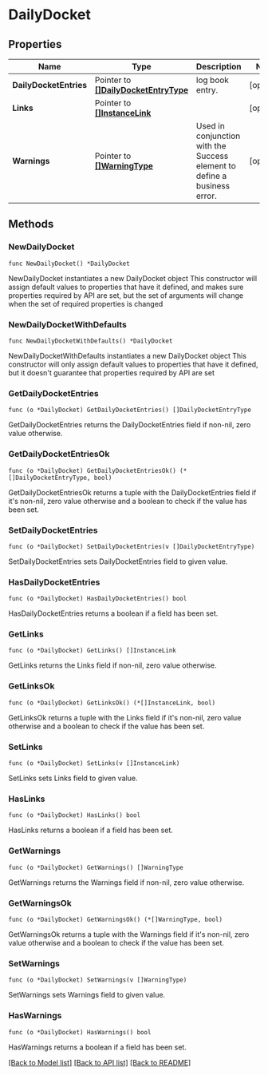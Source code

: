 # DailyDocket

## Properties

Name | Type | Description | Notes
------------ | ------------- | ------------- | -------------
**DailyDocketEntries** | Pointer to [**[]DailyDocketEntryType**](DailyDocketEntryType.md) | log book entry. | [optional] 
**Links** | Pointer to [**[]InstanceLink**](InstanceLink.md) |  | [optional] 
**Warnings** | Pointer to [**[]WarningType**](WarningType.md) | Used in conjunction with the Success element to define a business error. | [optional] 

## Methods

### NewDailyDocket

`func NewDailyDocket() *DailyDocket`

NewDailyDocket instantiates a new DailyDocket object
This constructor will assign default values to properties that have it defined,
and makes sure properties required by API are set, but the set of arguments
will change when the set of required properties is changed

### NewDailyDocketWithDefaults

`func NewDailyDocketWithDefaults() *DailyDocket`

NewDailyDocketWithDefaults instantiates a new DailyDocket object
This constructor will only assign default values to properties that have it defined,
but it doesn't guarantee that properties required by API are set

### GetDailyDocketEntries

`func (o *DailyDocket) GetDailyDocketEntries() []DailyDocketEntryType`

GetDailyDocketEntries returns the DailyDocketEntries field if non-nil, zero value otherwise.

### GetDailyDocketEntriesOk

`func (o *DailyDocket) GetDailyDocketEntriesOk() (*[]DailyDocketEntryType, bool)`

GetDailyDocketEntriesOk returns a tuple with the DailyDocketEntries field if it's non-nil, zero value otherwise
and a boolean to check if the value has been set.

### SetDailyDocketEntries

`func (o *DailyDocket) SetDailyDocketEntries(v []DailyDocketEntryType)`

SetDailyDocketEntries sets DailyDocketEntries field to given value.

### HasDailyDocketEntries

`func (o *DailyDocket) HasDailyDocketEntries() bool`

HasDailyDocketEntries returns a boolean if a field has been set.

### GetLinks

`func (o *DailyDocket) GetLinks() []InstanceLink`

GetLinks returns the Links field if non-nil, zero value otherwise.

### GetLinksOk

`func (o *DailyDocket) GetLinksOk() (*[]InstanceLink, bool)`

GetLinksOk returns a tuple with the Links field if it's non-nil, zero value otherwise
and a boolean to check if the value has been set.

### SetLinks

`func (o *DailyDocket) SetLinks(v []InstanceLink)`

SetLinks sets Links field to given value.

### HasLinks

`func (o *DailyDocket) HasLinks() bool`

HasLinks returns a boolean if a field has been set.

### GetWarnings

`func (o *DailyDocket) GetWarnings() []WarningType`

GetWarnings returns the Warnings field if non-nil, zero value otherwise.

### GetWarningsOk

`func (o *DailyDocket) GetWarningsOk() (*[]WarningType, bool)`

GetWarningsOk returns a tuple with the Warnings field if it's non-nil, zero value otherwise
and a boolean to check if the value has been set.

### SetWarnings

`func (o *DailyDocket) SetWarnings(v []WarningType)`

SetWarnings sets Warnings field to given value.

### HasWarnings

`func (o *DailyDocket) HasWarnings() bool`

HasWarnings returns a boolean if a field has been set.


[[Back to Model list]](../README.md#documentation-for-models) [[Back to API list]](../README.md#documentation-for-api-endpoints) [[Back to README]](../README.md)


